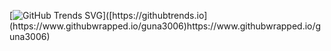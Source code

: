 [![GitHub Trends SVG]([https://api.githubtrends.io/user/svg/avgupta456/langs](https://www.githubwrapped.io/guna3006)https://www.githubwrapped.io/guna3006)]([https://githubtrends.io](https://www.githubwrapped.io/guna3006)https://www.githubwrapped.io/guna3006)
